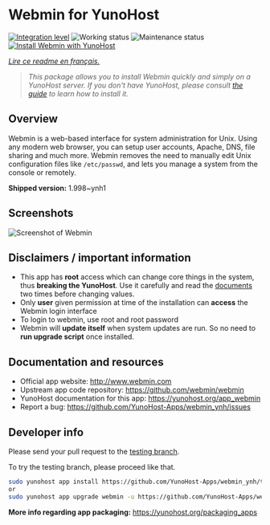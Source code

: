 <!--
N.B.: This README was automatically generated by https://github.com/YunoHost/apps/tree/master/tools/README-generator
It shall NOT be edited by hand.
-->

# Webmin for YunoHost

[![Integration level](https://dash.yunohost.org/integration/webmin.svg)](https://dash.yunohost.org/appci/app/webmin) ![Working status](https://ci-apps.yunohost.org/ci/badges/webmin.status.svg) ![Maintenance status](https://ci-apps.yunohost.org/ci/badges/webmin.maintain.svg)  
[![Install Webmin with YunoHost](https://install-app.yunohost.org/install-with-yunohost.svg)](https://install-app.yunohost.org/?app=webmin)

*[Lire ce readme en français.](./README_fr.md)*

> *This package allows you to install Webmin quickly and simply on a YunoHost server.
If you don't have YunoHost, please consult [the guide](https://yunohost.org/#/install) to learn how to install it.*

## Overview

Webmin is a web-based interface for system administration for Unix. Using any modern web browser, you can setup user accounts, Apache, DNS, file sharing and much more. Webmin removes the need to manually edit Unix configuration files like `/etc/passwd`, and lets you manage a system from the console or remotely.

**Shipped version:** 1.998~ynh1

## Screenshots

![Screenshot of Webmin](./doc/screenshots/screenshot1.gif)

## Disclaimers / important information

* This app has **root** access which can change core things in the system, thus **breaking the YunoHost**. Use it carefully and read the [documents](https://doxfer.webmin.com/Webmin/Main_Page) two times before changing values.
* Only **user** given permission at time of the installation can **access** the Webmin login interface
* To login to webmin, use root and root password 
* Webmin will **update itself** when system updates are run. So no need to **run upgrade script** once installed.

## Documentation and resources

* Official app website: <http://www.webmin.com>
* Upstream app code repository: <https://github.com/webmin/webmin>
* YunoHost documentation for this app: <https://yunohost.org/app_webmin>
* Report a bug: <https://github.com/YunoHost-Apps/webmin_ynh/issues>

## Developer info

Please send your pull request to the [testing branch](https://github.com/YunoHost-Apps/webmin_ynh/tree/testing).

To try the testing branch, please proceed like that.

``` bash
sudo yunohost app install https://github.com/YunoHost-Apps/webmin_ynh/tree/testing --debug
or
sudo yunohost app upgrade webmin -u https://github.com/YunoHost-Apps/webmin_ynh/tree/testing --debug
```

**More info regarding app packaging:** <https://yunohost.org/packaging_apps>
